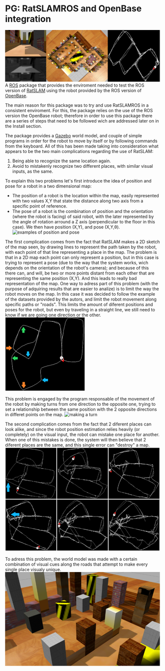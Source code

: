 # PG: RatSLAMROS and OpenBase integration
![running ratslam and openbase with ros](images/Running1.png)
A [ROS](https://www.ros.org/) package that provides the enviroment needed to test the ROS version of [RatSLAM](https://github.com/davidmball/ratslam/blob/wiki/RatSLAMROS.md) using the robot provided by the ROS version of [OpenBase](https://github.com/GuiRitter/OpenBase).

The main reason for this package was to try and use RatSLAMROS in a consistent enviroment. For this, the package relies on the use of the ROS version the OpenBase robot; therefore in order to use this package there are a series of steps that need to be followed wich are addressed later on in the Install section. 

The package provides a [Gazebo](http://gazebosim.org/) world  model, and couple of simple programs in order for the robot to move by itself or by following commands from the keyboard. All of this has been made taking into consideration what appears to be the two main complications regarding the use of RatSLAM:
1. Being able to recognize the same location again.
2. Avoid to mistakenly recognize two different places, with similar visual inputs, as the same.

To explain this two problems let's first introduce the idea of position and pose for a robot in a two dimensional map:
- The position of a robot is the location within the map, easily represented with two values X,Y that state the distance along two axis from a specific point of reference.
- The pose of a robot is the combination of position and the orientation (where the robot is facing) of said robot, with the later represented by the angle of rotation arround a Z axis (perpendicular to the floor in this case).
We then have position (X,Y), and pose (X,Y,θ).
![examples of position and pose](images/PositionAndPose.png)

The first complication comes from the fact that RatSLAM makes a 2D sketch of the map seen, by drawing lines to represent the path taken by the robot, with each point of that line representing a place in the map. The problem is that in a 2D map each point can only represent a position, but in this case is trying to represent a pose (due to the way that the system works, wich depends on the orientation of the robot's camera); and because of this there can, and will, be two or more points distant from each other that are representing the same position (X,Y). And this leads to really bad representation of the map.
One way to adress part of this problem (with the purpose of adquiring results that are easier to analize) is to limit the way the robot moves on the map. In this case it was decided to follow the example of the datasets provided by the autors, and limit the robot movement along specific paths or "roads". This limits the amount of diferent positions and poses for the robot, but even by traveling in a straight line, we still need to know if we are going one direction or the other.
![two ways on the same road](images/oppositeDirection.png)

This problem is engaged by the program responsable of the movement of the robot by making turns from one direction to the opposite one, trying to set a relationship between the same position with the 2 opposite directions in differet points on the map.
![making a turn](images/AfterTheTurn.png)

The second complication comes from the fact that 2 diferent places can look alike, and since the robot position estimation relies heavily (or completely) on the visual input, the robot can mistake one place for another.
When one of this mistakes is done, the system will then believe that 2 diferent places are the same, and this single error can "destroy" a map.
![examples of map destroyed by one error](images/MapDestruction.png)

To adress this problem, the world model was made with a certain combination of visual cues along the roads that attempt to make every single place visualy unique.
![visual cues from the map](images/VisualCues.png)



